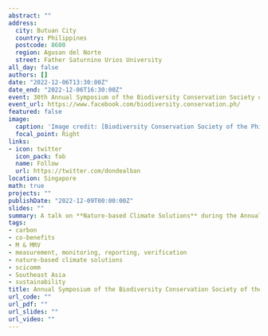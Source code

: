 ```yaml
---
abstract: ""
address:
  city: Butuan City
  country: Philippines
  postcode: 8600
  region: Agusan del Norte
  street: Father Saturnino Urios University
all_day: false
authors: []
date: "2022-12-06T13:30:00Z"
date_end: "2022-12-06T16:30:00Z"
event: 30th Annual Symposium of the Biodiversity Conservation Society of the Philippines
event_url: https://www.facebook.com/biodiversity.conservation.ph/
featured: false
image:
  caption: 'Image credit: [Biodiversity Conservation Society of the Philippines](https://sites.google.com/biodiversity.ph/30pbs/home?pli=1)'
  focal_point: Right
links:
- icon: twitter
  icon_pack: fab
  name: Follow
  url: https://twitter.com/dondealban
location: Singapore
math: true
projects: ""
publishDate: "2022-12-09T00:00:00Z"
slides: ""
summary: A talk on **Nature-based Climate Solutions** during the Annual Symposium of the Biodiversity Conservation Society of the Philippines.
tags:
- carbon
- co-benefits
- M & MRV
- measurement, monitoring, reporting, verification
- nature-based climate solutions
- scicomm
- Southeast Asia
- sustainability
title: Annual Symposium of the Biodiversity Conservation Society of the Philippines
url_code: ""
url_pdf: ""
url_slides: ""
url_video: ""
---
```

